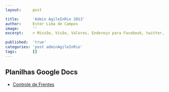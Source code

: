 ```yaml
---
layout:     post

title:      'Admin AgileInRio 2013'
author:     Ester Lima de Campos
image:      ''
excerpt:    > Missão, Visão, Valores, Endereço para Facebook, twitter, grupo no google, etc.

published:  'true'
categories: 'post adminAgileInRio'
tags:       []
---
```



## Planilhas Google Docs

-  <a href="https://docs.google.com/spreadsheet/ccc?key=0Akey0hgStoZHdFoxaDlCMXBrSjFDNk9iYk9kRHdBNUE&usp=sharing">Controle de Frentes </a>

